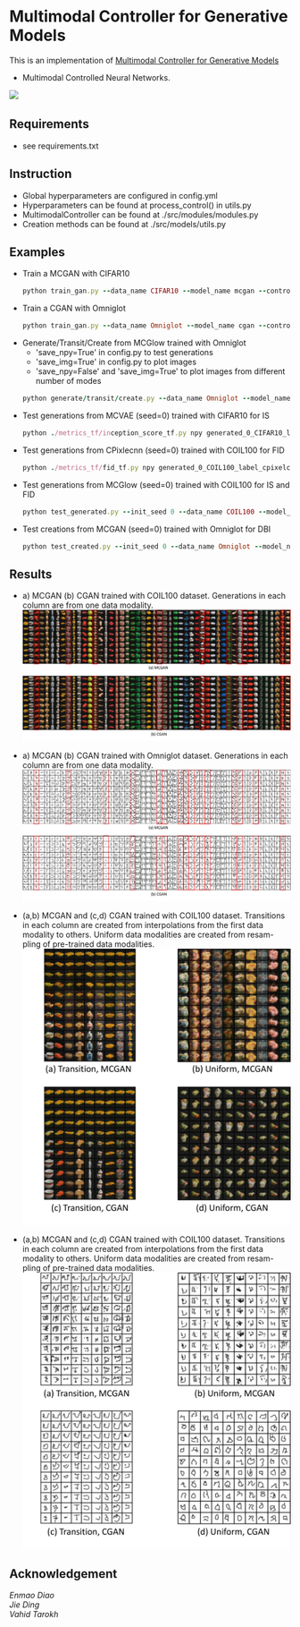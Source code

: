 # Multimodal Controller for Generative Models
This is an implementation of [Multimodal Controller for Generative Models](https://arxiv.org/abs/2002.02572)
- Multimodal Controlled Neural Networks.
<img src="/assest/mcL.png">


## Requirements
 - see requirements.txt

## Instruction

 - Global hyperparameters are configured in config.yml
 - Hyperparameters can be found at process_control() in utils.py 
 - MultimodalController can be found at ./src/modules/modules.py 
 - Creation methods can be found at ./src/models/utils.py

## Examples
 - Train a MCGAN with CIFAR10
    ```ruby
    python train_gan.py --data_name CIFAR10 --model_name mcgan --control_name 0.5
    ```
 - Train a CGAN with Omniglot
    ```ruby
    python train_gan.py --data_name Omniglot --model_name cgan --control_name None
    ```
 - Generate/Transit/Create from MCGlow trained with Omniglot
    * 'save_npy=True' in config.py to test generations
    * 'save_img=True' in config.py to plot images
    * 'save_npy=False' and 'save_img=True' to plot images from different number of modes
    ```ruby
    python generate/transit/create.py --data_name Omniglot --model_name mcglow --control_name 0.5
    ```
 - Test generations from MCVAE (seed=0) trained with CIFAR10 for IS
    ```ruby
    python ./metrics_tf/inception_score_tf.py npy generated_0_CIFAR10_label_mcvae_0.5
    ```
 - Test generations from CPixlecnn (seed=0) trained with COIL100 for FID
    ```ruby
    python ./metrics_tf/fid_tf.py npy generated_0_COIL100_label_cpixelcnn
    ```
 - Test generations from MCGlow (seed=0) trained with COIL100 for IS and FID
    ```ruby
    python test_generated.py --init_seed 0 --data_name COIL100 --model_name mcglow --control_name 0.5
    ```
 - Test creations from MCGAN (seed=0) trained with Omniglot for DBI
    ```ruby
    python test_created.py --init_seed 0 --data_name Omniglot --model_name mcgan --control_name 0.5
    ```
## Results
- a) MCGAN (b) CGAN trained with COIL100 dataset. Generations in each column are from one data modality.
![MNIST_interp_iid](/assest/Generation_GAN_COIL100.png)

- a) MCGAN (b) CGAN trained with Omniglot dataset. Generations in each column are from one data modality.
![MNIST_interp_iid](/assest/Generation_GAN_Omniglot.png)

- (a,b) MCGAN  and  (c,d)  CGAN  trained  with COIL100 dataset. Transitions in each column are created from interpolations from the first data modality to others. Uniform data modalities are created from resam-pling of pre-trained data modalities.
![MNIST_interp_iid](/assest/Creation_GAN_COIL100.png)

- (a,b) MCGAN  and  (c,d)  CGAN  trained  with COIL100 dataset. Transitions in each column are created from interpolations from the first data modality to others. Uniform data modalities are created from resam-pling of pre-trained data modalities.
![MNIST_interp_iid](/assest/Creation_GAN_Omniglot.png)

## Acknowledgement
*Enmao Diao  
Jie Ding  
Vahid Tarokh*
